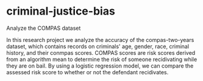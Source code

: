 # criminal-justice-bias
Analyze the COMPAS dataset 

In this research project we analyze the accuracy of the compas-two-years dataset, which contains records on criminals' age, gender, race, criminal history, and their
conmpas scores. COMPAS scores are risk scores derived from an algorithm mean to determine the risk of someone recidivating while they are on bail. By using a logistic
regression model, we can compare the assessed risk score to whether or not the defendant recidivates.
